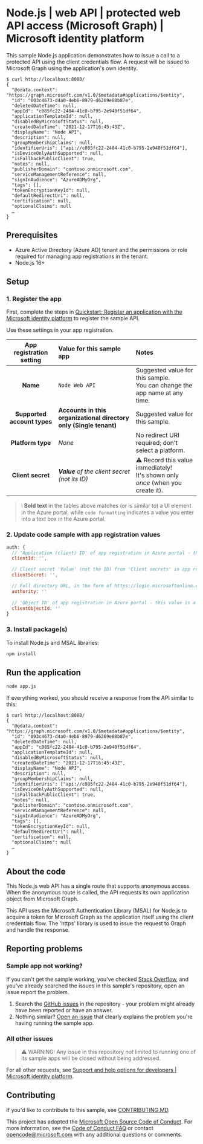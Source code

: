 <!-- Keeping yaml frontmatter commented out for now
---
# Metadata required by https://docs.microsoft.com/samples/browse/
# Metadata properties: https://review.docs.microsoft.com/help/contribute/samples/process/onboarding?branch=main#add-metadata-to-readme
languages:
- Node.js
page_type: sample
name: "Node.js application that makes a request to the Graph API as itself"
description: "This sample Node.js application demonstrates how to issue a call to a protected API using the client credentials flow.  A request will be issued to Microsoft Graph using the application's own identity."
products:
- azure
- azure-active-directory
- ms-graph
urlFragment: ms-identity-docs-code-webapi-nodejs
---
-->

# Node.js | web API | protected web API access (Microsoft Graph)  | Microsoft identity platform

<!-- Build badges here
![Build passing.](https://img.shields.io/badge/build-passing-brightgreen.svg) ![Code coverage.](https://img.shields.io/badge/coverage-100%25-brightgreen.svg) ![License.](https://img.shields.io/badge/license-MIT-green.svg)
-->

This sample Node.js application demonstrates how to issue a call to a protected API using the client credentials flow.  A request will be issued to Microsoft Graph using the application's own identity.
```console
$ curl http://localhost:8080/
{
  "@odata.context": "https://graph.microsoft.com/v1.0/$metadata#applications/$entity",
  "id": "003c4673-d4a0-4eb6-8979-d6269e08b87e",
  "deletedDateTime": null,
  "appId": "c085fc22-2484-41c0-b795-2e940f51df64",
  "applicationTemplateId": null,
  "disabledByMicrosoftStatus": null,
  "createdDateTime": "2021-12-17T16:45:43Z",
  "displayName": "Node API",
  "description": null,
  "groupMembershipClaims": null,
  "identifierUris": ["api://c085fc22-2484-41c0-b795-2e940f51df64"],
  "isDeviceOnlyAuthSupported": null,
  "isFallbackPublicClient": true,
  "notes": null,
  "publisherDomain": "contoso.onmicrosoft.com",
  "serviceManagementReference": null,
  "signInAudience": "AzureADMyOrg",
  "tags": [],
  "tokenEncryptionKeyId": null,
  "defaultRedirectUri": null,
  "certification": null,
  "optionalClaims": null
  …
}
```
## Prerequisites

- Azure Active Directory (Azure AD) tenant and the permissions or role required for managing app registrations in the tenant.
- Node.js 16+

## Setup

### 1. Register the app

First, complete the steps in [Quickstart: Register an application with the Microsoft identity platform](https://docs.microsoft.com/azure/active-directory/develop/quickstart-register-app) to register the sample API.

Use these settings in your app registration.

| App registration <br/> setting    | Value for this sample app                                                    | Notes                                                                                              |
|:---------------------------------:|:-----------------------------------------------------------------------------|:---------------------------------------------------------------------------------------------------|
| **Name**                          | `Node Web API`                                                               | Suggested value for this sample. <br/> You can change the app name at any time.                    |
| **Supported account types**       | **Accounts in this organizational directory only (Single tenant)**           | Suggested value for this sample.                                                                   |
| **Platform type**                 | _None_                                                                       | No redirect URI required; don't select a platform.                                                                    |
| **Client secret**                 | _**Value** of the client secret (not its ID)_                                | :warning: Record this value immediately! <br/> It's shown only _once_ (when you create it).        |

> :information_source: **Bold text** in the tables above matches (or is similar to) a UI element in the Azure portal, while `code formatting` indicates a value you enter into a text box in the Azure portal.

### 2. Update code sample with app registration values

```javascript
auth: {
  // 'Application (client) ID' of app registration in Azure portal - this value is a GUID
  clientId: '',

  // Client secret 'Value' (not the ID) from 'Client secrets' in app registration in Azure portal
  clientSecret: '',

  // Full directory URL, in the form of https://login.microsoftonline.com/<tenant>
  authority: ''
  
  // 'Object ID' of app registration in Azure portal - this value is a GUID
  clientObjectId: ''
}
```

### 3. Install package(s)

To install Node.js and MSAL libraries:

```bash
npm install
```

## Run the application

```bash
node app.js
```

If everything worked, you should receive a response from the API similar to this:

```console
$ curl http://localhost:8080/
{
  "@odata.context": "https://graph.microsoft.com/v1.0/$metadata#applications/$entity",
  "id": "003c4673-d4a0-4eb6-8979-d6269e08b87e",
  "deletedDateTime": null,
  "appId": "c085fc22-2484-41c0-b795-2e940f51df64",
  "applicationTemplateId": null,
  "disabledByMicrosoftStatus": null,
  "createdDateTime": "2021-12-17T16:45:43Z",
  "displayName": "Node API",
  "description": null,
  "groupMembershipClaims": null,
  "identifierUris": ["api://c085fc22-2484-41c0-b795-2e940f51df64"],
  "isDeviceOnlyAuthSupported": null,
  "isFallbackPublicClient": true,
  "notes": null,
  "publisherDomain": "contoso.onmicrosoft.com",
  "serviceManagementReference": null,
  "signInAudience": "AzureADMyOrg",
  "tags": [],
  "tokenEncryptionKeyId": null,
  "defaultRedirectUri": null,
  "certification": null,
  "optionalClaims": null
  …
}
```

## About the code

This Node.js web API has a single route that supports anonymous access. When the anonymous route is called, the API requests its own application object from Microsoft Graph.

This API uses the Microsoft Authentication Library (MSAL) for Node.js to acquire a token for Microsoft Graph as the application itself using the client credentials flow. The 'https' library is used to issue the request to Graph and handle the response.

## Reporting problems

### Sample app not working?

If you can't get the sample working, you've checked [Stack Overflow](http://stackoverflow.com/questions/tagged/msal), and you've already searched the issues in this sample's repository, open an issue report the problem.

1. Search the [GitHub issues](../../issues) in the repository - your problem might already have been reported or have an answer.
1. Nothing similar? [Open an issue](../../issues/new) that clearly explains the problem you're having running the sample app.

### All other issues

> :warning: WARNING: Any issue in this repository _not_ limited to running one of its sample apps will be closed without being addressed.

For all other requests, see [Support and help options for developers | Microsoft identity platform](https://docs.microsoft.com/azure/active-directory/develop/developer-support-help-options).

## Contributing

If you'd like to contribute to this sample, see [CONTRIBUTING.MD](/CONTRIBUTING.md).

This project has adopted the [Microsoft Open Source Code of Conduct](https://opensource.microsoft.com/codeofconduct/). For more information, see the [Code of Conduct FAQ](https://opensource.microsoft.com/codeofconduct/faq/) or contact [opencode@microsoft.com](mailto:opencode@microsoft.com) with any additional questions or comments.
